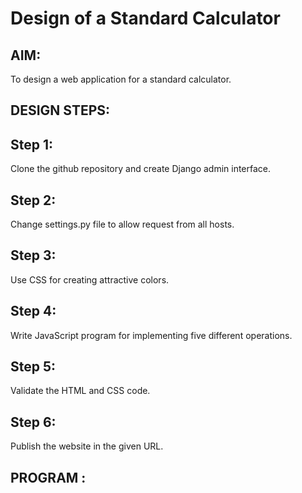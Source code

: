 # Design of a Standard Calculator

## AIM:

To design a web application for a standard calculator.

## DESIGN STEPS:

## Step 1:

Clone the github repository and create Django admin interface.
## Step 2:

Change settings.py file to allow request from all hosts.
## Step 3:

Use CSS for creating attractive colors.
## Step 4:

Write JavaScript program for implementing five different operations.
## Step 5:

Validate the HTML and CSS code.
## Step 6:

Publish the website in the given URL.
## PROGRAM :
<!DOCTYPE html>
<html lang="en">
    <head>
        <title>SEC Demo on Calculator</title>
        <style>
        table{
            border: 10px solid maroon;
            margin-left: auto;
            margin-right: auto;
        }
        input[type="text"]{
            border: 5px solid goldenrod;
            padding: 20px 30px;
            font-size: 24px;
            font-weight: bold;
            border-radius: 2px;
        }


        input[type="button"]{
            width: 100%;
            padding: 20px 40px;
            background-color:salmon;
            border-radius: 2px;
        }
        </style>
    </head>
    <body>
        <form name="form1" onload="result.value=''">
            <h1 style="text-align: center;color:red;">Simple Calculator</h1>
        <table id="calc">
            <tr>
                <td colspan="4">
                    <input type="text" id="result">
                </td>
            </tr>
            <tr>
                <td><input type="button" value="1" onclick="result.value+='1'"></td>
                <td><input type="button" value="2" onclick="result.value+='2'"></td>
                <td><input type="button" value="3" onclick="result.value+='3'"></td>
                <td><input type="button" value="+" onclick="result.value+='+'"></td>
            </tr>
            <tr>
                <td><input type="button" value="4" onclick="result.value+='4'"></td>
                <td><input type="button" value="5" onclick="result.value+='5'"></td>
                <td><input type="button" value="6" onclick="result.value+='6'"></td>
                <td><input type="button" value="-" onclick="result.value+='-'"></td>
            </tr>
            <tr>
                <td><input type="button" value="7" onclick="result.value+='7'"></td>
                <td><input type="button" value="8" onclick="result.value+='8'"></td>
                <td><input type="button" value="9" onclick="result.value+='9'"></td>
                <td><input type="button" value="*" onclick="result.value+='*'"></td>
            </tr>
            <tr>
                <td><input type="button" value="/" onclick="result.value+='/'"></td>
                <td><input type="button" value="0" onclick="result.value+='0'"></td>
                <td><input type="button" value="." onclick="result.value+='.'"></td>
                <td><input type="button" value="=" onclick="result.value=eval(result.value)"></td>
            </tr>
            <tr>
                <td colspan="4">
                    <input type="button" value="C" id="clear" onclick="result.value=''">
                </td>
            </tr>
        </table>
        </form>
    </body>
</html>


## OUTPUT:

![Screenshot from 2023-01-24 22-35-04](https://user-images.githubusercontent.com/118447015/214359935-02f0166f-9e7a-4981-b881-d3c298c8a89e.png)


## Validator:
![Screenshot from 2023-01-24 22-36-09](https://user-images.githubusercontent.com/118447015/214360129-c266bd62-227f-4382-8790-4952f274d0c2.png)




## Result:
Thus a web application for standard calculator is designed.

